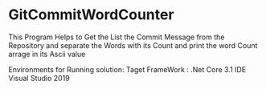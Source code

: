 # GitCommitWordCounter

This Program Helps to Get the List the Commit Message from the Repository and separate the Words with its Count and print the word Count arrage in its Ascii value

Environments for Running solution:
   Taget FrameWork : .Net Core 3.1
   IDE Visual Studio 2019
